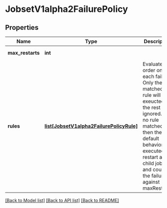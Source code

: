 # JobsetV1alpha2FailurePolicy

## Properties
Name | Type | Description | Notes
------------ | ------------- | ------------- | -------------
**max_restarts** | **int** |  | [default to 0]
**rules** | [**list[JobsetV1alpha2FailurePolicyRule]**](JobsetV1alpha2FailurePolicyRule.md) | Evaluated in order on each failure. Only the first matched rule will be exeucted, the rest are ignored. If no rule matched, then the default behavior is executed: restart all child jobs and count the failure against maxRestarts. | [optional] 

[[Back to Model list]](../README.md#documentation-for-models) [[Back to API list]](../README.md#documentation-for-api-endpoints) [[Back to README]](../README.md)


